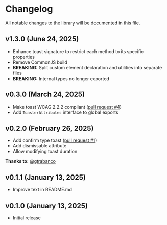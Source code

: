 # Changelog

All notable changes to the library will be documented in this file.

## v1.3.0 (June 24, 2025)

- Enhance toast signature to restrict each method to its specific properties
- Remove CommonJS build
- **BREAKING:** Split custom element declaration and utilities into separate files
- **BREAKING:** Internal types no longer exported

## v0.3.0 (March 24, 2025)

- Make toast WCAG 2.2.2 compliant ([pull request #4](https://github.com/moaqz/toast/pull/4))
- Add `ToasterAttributes` interface to global exports

## v0.2.0 (February 26, 2025)

- Add confirm type toast ([pull request #1](https://github.com/moaqz/toast/pull/1))
- Add dismissable attribute
- Allow modifying toast duration

**Thanks to:** [@gtrabanco](https://github.com/gtrabanco)

## v0.1.1 (January 13, 2025)

- Improve text in README.md

## v0.1.0 (January 13, 2025)

- Initial release

